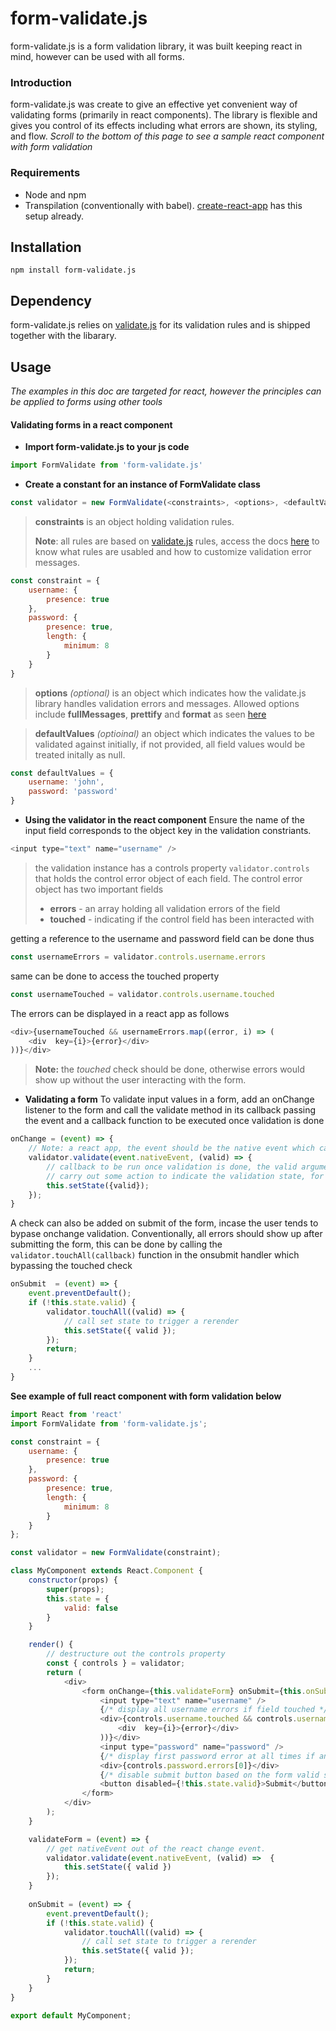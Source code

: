# form-validate.js
form-validate.js is a form validation library, it was built keeping react in mind, however can be used with all forms.

### Introduction
form-validate.js was create to give an effective yet convenient way of validating forms (primarily in react components). The library is flexible and gives you control of its effects including what errors are shown, its styling, and flow.
*Scroll to the bottom of this page to see a sample react component with form validation*

### Requirements

 - Node and npm
 - Transpilation (conventionally with babel). [create-react-app](https://github.com/facebook/create-react-app) has this setup already.

## Installation

    npm install form-validate.js

## Dependency
form-validate.js relies on [validate.js](https://github.com/ansman/validate.js) for its validation rules and is shipped together with the libarary.

## Usage
*The examples in this doc are targeted for react, however the principles can be applied to forms using other tools*

#### Validating forms in a react component

- **Import form-validate.js to your js code**
 ```javascript
import FormValidate from 'form-validate.js'
```    
-  **Create a constant for an instance of FormValidate class**
 
```javascript
const validator = new FormValidate(<constraints>, <options>, <defaultValues>);
```
> **constraints** is an object holding validation rules.
> 
> **Note**: all rules are based on [validate.js](https://github.com/ansman/validate.js) rules, access the docs [here](https://validatejs.org/#validators) to know what rules are usabled and how to customize validation error messages.

```javascript
const constraint = {
	username: {
		presence: true
	},
	password: {
		presence: true,
		length: {
			minimum: 8
		}
	}
}
```
> **options** *(optional)* is an object which indicates how the validate.js library handles validation errors and messages. Allowed options include **fullMessages**,  **prettify** and **format** as seen [here](https://validatejs.org/#validate)

> **defaultValues** *(optioinal)* an object which indicates the values to be validated against initially, if not provided, all field values would be treated initally as null.

```javascript
const defaultValues = {
	username: 'john',
	password: 'password'
}
```
- **Using the validator in the react component**
Ensure the name of the input field corresponds to the object key in the validation constriants.
```javascript
<input type="text" name="username" />
```
> the validation instance has a controls property  `validator.controls` that holds the control error object of each field. The control error object has two important fields
> - **errors** - an array holding all validation errors of the field
> - **touched** - indicating if the control field has been interacted with

 getting a reference to the username and password field can be done thus
```javascript
const usernameErrors = validator.controls.username.errors
```
 same can be done to access the touched property
```javascript
const usernameTouched = validator.controls.username.touched
```
The errors can be displayed in a react app as follows
```javascript
<div>{usernameTouched && usernameErrors.map((error, i) => (
	<div  key={i}>{error}</div>
))}</div>
```
> **Note:** the *touched* check should be done, otherwise errors would show up without the user interacting with the form.

- **Validating a form**
To validate input values in a form, add an onChange listener to the form and call the validate method in its callback passing the event and a callback function to be executed once validation is done
```javascript
onChange = (event) => {
	// Note: a react app, the event should be the native event which can be gotten with event.nativeEvent
	validator.validate(event.nativeEvent, (valid) => {
		// callback to be run once validation is done, the valid argument indicates if the form is valid or not
		// carry out some action to indicate the validation state, for a react app, this can be simply done by updating the state
		this.setState({valid});
	});
}
```
A check can also be added on submit of the form, incase the user tends to bypase onchange validation. Conventionally, all errors should show up after submitting the form, this can be done by calling the `validator.touchAll(callback)` function in the onsubmit handler which bypassing the touched check 
```javascript
onSubmit  = (event) => {
	event.preventDefault();
	if (!this.state.valid) {
		validator.touchAll((valid) => {
			// call set state to trigger a rerender
			this.setState({ valid });
		});
		return;
	}
	...
}
```

**See example of full react component with form validation below**

```javascript
import React from 'react'
import FormValidate from 'form-validate.js';

const constraint = {
	username: {
		presence: true
	},
	password: {
		presence: true,
		length: {
			minimum: 8
		}
	}
};

const validator = new FormValidate(constraint);

class MyComponent extends React.Component {
	constructor(props) {
		super(props);
		this.state = {
			valid: false
		}
	}

	render() {
		// destructure out the controls property
		const { controls } = validator;
		return (
			<div>
				<form onChange={this.validateForm} onSubmit={this.onSubmit}>
					<input type="text" name="username" />
					{/* display all username errors if field touched */}
					<div>{controls.username.touched && controls.username.errors.map((error, i) => (
						<div  key={i}>{error}</div>
					))}</div>
					<input type="password" name="password" />
					{/* display first password error at all times if any exists */}
					<div>{controls.password.errors[0]}</div>
					{/* disable submit button based on the form valid state */}
					<button disabled={!this.state.valid}>Submit</button>
				</form>
			</div>
		);
	}

	validateForm = (event) => {
		// get nativeEvent out of the react change event.
		validator.validate(event.nativeEvent, (valid) =>  {
			this.setState({ valid })
		});
	}
	
	onSubmit = (event) => {
		event.preventDefault();
		if (!this.state.valid) {
			validator.touchAll((valid) => {
				// call set state to trigger a rerender
				this.setState({ valid });
			});
			return;
		}
	}
}  

export default MyComponent;
```